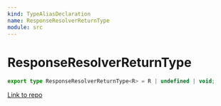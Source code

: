 ```yaml
---
kind: TypeAliasDeclaration
name: ResponseResolverReturnType
module: src
---
```


# ResponseResolverReturnType

```ts
export type ResponseResolverReturnType<R> = R | undefined | void;
```

[Link to repo](https://github.com/mswjs/msw/blob/master/src/utils/handlers/requestHandler.ts#L43-L43)
